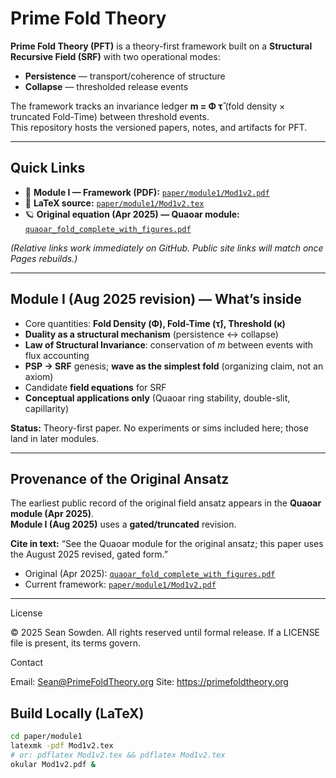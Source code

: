 # Prime Fold Theory

**Prime Fold Theory (PFT)** is a theory-first framework built on a **Structural Recursive Field (SRF)** with two operational modes:
- **Persistence** — transport/coherence of structure
- **Collapse** — thresholded release events

The framework tracks an invariance ledger **m = Φ τ̄** (fold density × truncated Fold-Time) between threshold events.  
This repository hosts the versioned papers, notes, and artifacts for PFT.

---

## Quick Links

- 📄 **Module I — Framework (PDF):** [`paper/module1/Mod1v2.pdf`](paper/module1/Mod1v2.pdf)  
- 🧪 **LaTeX source:** [`paper/module1/Mod1v2.tex`](paper/module1/Mod1v2.tex)  
- 🪐 **Original equation (Apr 2025) — Quaoar module:** [`quaoar_fold_complete_with_figures.pdf`](quaoar_fold_complete_with_figures.pdf)

*(Relative links work immediately on GitHub. Public site links will match once Pages rebuilds.)*

---

## Module I (Aug 2025 revision) — What’s inside

- Core quantities: **Fold Density (Φ), Fold-Time (τ̄), Threshold (κ)**
- **Duality as a structural mechanism** (persistence ↔ collapse)
- **Law of Structural Invariance**: conservation of *m* between events with flux accounting
- **PSP → SRF** genesis; **wave as the simplest fold** (organizing claim, not an axiom)
- Candidate **field equations** for SRF
- **Conceptual applications only** (Quaoar ring stability, double-slit, capillarity)

**Status:** Theory-first paper. No experiments or sims included here; those land in later modules.

---

## Provenance of the Original Ansatz

The earliest public record of the original field ansatz appears in the **Quaoar module (Apr 2025)**.  
**Module I (Aug 2025)** uses a **gated/truncated** revision.

**Cite in text:** “See the Quaoar module for the original ansatz; this paper uses the August 2025 revised, gated form.”

- Original (Apr 2025): [`quaoar_fold_complete_with_figures.pdf`](quaoar_fold_complete_with_figures.pdf)  
- Current framework: [`paper/module1/Mod1v2.pdf`](paper/module1/Mod1v2.pdf)

---

License

© 2025 Sean Sowden. All rights reserved until formal release.
If a LICENSE file is present, its terms govern.

Contact

Email: Sean@PrimeFoldTheory.org
Site: https://primefoldtheory.org

## Build Locally (LaTeX)

```bash
cd paper/module1
latexmk -pdf Mod1v2.tex
# or: pdflatex Mod1v2.tex && pdflatex Mod1v2.tex
okular Mod1v2.pdf &

